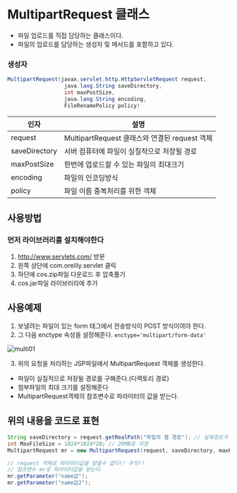 # MultipartRequest 클래스

- 파일 업로드를 직접 담당하는 클래스이다.
- 파일의 업로드를 담당하는 생성자 및 메서드를 포함하고 있다.

### 생성자
```java
MultipartRequest(javax.servlet.http.HttpServletRequest request,
                  java.lang.String saveDirectory,
                  int maxPostSize,
                  java.lang.String encoding,
                  FileRenamePolicy policy)
``` 

|인자|설명|
|---|---|
|request|MultipartRequest 클래스와 연결된 request 객체|
|saveDirectory|서버 컴퓨터에 파일이 실질적으로 저장될 경로|
|maxPostSize|한번에 업로드할 수 있는 파일의 최대크기|
|encoding|파일의 인코딩방식|
|policy|파일 이름 중복처리를 위한 객체|

## 사용방법
### 먼저 라이브러리를 설치해야한다
  1. <http://www.servlets.com/> 방문
  2. 왼쪽 상단에 com.oreilly.servlet 클릭
  3. 하단에 cos.zip파일 다운로드 후 압축풀기
  4. cos.jar파일 라이브러리에 추가

## 사용예제

1. 보낼려는 파일이 있는 form 태그에서 전송방식이 POST 방식이여야 한다.
2. 그 다음 enctype 속성을 설정해준다. `enctype='multipart/form-data'`

![multi01](./nulti01.png)

3. 위의 요청을 처리하는 JSP파일에서 MultipartRequest 객체를 생성한다.
  - 파일이 실질적으로 저장될 경로를 구해준다.(디렉토리 경로)
  - 첨부파일의 최대 크기를 설정해준다
  - MultipartRequest객체의 참조변수로 파라미터의 값을 받는다.
## 위의 내용을 코드로 표현
```java
String saveDirectory = request.getRealPath("파일의 웹 경로"); // 실제경로가 리턴된다.
int MaxFileSize = 1024*1024*20; // 20MB로 지정
MultipartRequest mr = new MultipartRequest(request, saveDirectory, maxFileSize, "UTF-8", new DefaultFileRenamePolicy());

// request 객체로 파라미터값을 받을수 없다!! 주의!!
// 참조변수 mr로 파라미터값을 받는다
mr.getParameter("name값");
mr.getParameter("name값2");

```
